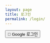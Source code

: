 ```yaml
---
layout: page
title: 로그인
permalink: /login/
---
```


<div id="auth-section">
  <button id="login-btn">🔐 Google 로그인</button>

  <div id="user-info" style="display:none;">
    <p>👤 <span id="user-email"></span> 님, 환영합니다!</p>
    <button id="logout-btn">🚪 로그아웃</button>
  </div>
</div>
<script src="https://www.gstatic.com/firebasejs/10.8.1/firebase-app-compat.js"></script>
<script src="https://www.gstatic.com/firebasejs/10.8.1/firebase-auth-compat.js"></script>
<script src="https://www.gstatic.com/firebasejs/10.8.1/firebase-firestore-compat.js"></script>


<script>
  const firebaseConfig = {
    apiKey: "AIzaSyDXB4ilHCdpWzc93i_ZuXy28XF0WD5sRmw",
    authDomain: "csi500.firebaseapp.com",
    databaseURL: "https://csi500-default-rtdb.firebaseio.com",
    projectId: "csi500",
    storageBucket: "csi500.firebasestorage.app",
    messagingSenderId: "156115395881",
    appId: "1:156115395881:web:9b02926e36e8cec3564338",
    measurementId: "G-M76XFGXLWD"
  };

  firebase.initializeApp(firebaseConfig);
  const auth = firebase.auth();

  function showUser(email) {
    document.getElementById("login-btn").style.display = "none";
    document.getElementById("user-info").style.display = "block";
    document.getElementById("user-email").innerText = email;
  }

  function signIn() {
    const provider = new firebase.auth.GoogleAuthProvider();
    auth.signInWithPopup(provider)
      .then((result) => {
        const user = result.user;
        localStorage.setItem("user", JSON.stringify({
          uid: user.uid,
          email: user.email
        }));
        showUser(user.email);
      })
      .catch((error) => {
        alert("❌ 로그인 실패: " + error.message);
        console.error(error);
      });
  }

  function signOut() {
    auth.signOut().then(() => {
      localStorage.removeItem("user");
      location.reload();
    });
  }

  window.onload = () => {
    const loginBtn = document.getElementById("login-btn");
    const logoutBtn = document.getElementById("logout-btn");

    if (loginBtn) loginBtn.addEventListener("click", signIn);
    if (logoutBtn) logoutBtn.addEventListener("click", signOut);

    const saved = localStorage.getItem("user");
    if (saved) {
      const parsed = JSON.parse(saved);
      showUser(parsed.email);
    }
  };
</script>
